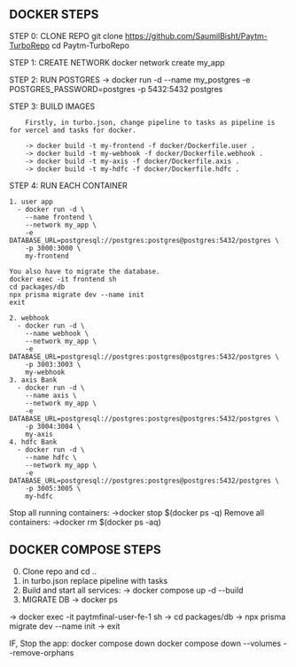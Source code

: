 ## DOCKER STEPS

STEP 0: CLONE REPO git clone https://github.com/SaumilBisht/Paytm-TurboRepo  cd Paytm-TurboRepo 

STEP 1: CREATE NETWORK docker network create my_app

STEP 2: RUN POSTGRES 
      -> docker run -d --name my_postgres -e POSTGRES_PASSWORD=postgres -p 5432:5432 postgres
      
STEP 3: BUILD IMAGES

        Firstly, in turbo.json, change pipeline to tasks as pipeline is for vercel and tasks for docker.

        -> docker build -t my-frontend -f docker/Dockerfile.user .
        -> docker build -t my-webhook -f docker/Dockerfile.webhook .
        -> docker build -t my-axis -f docker/Dockerfile.axis .
        -> docker build -t my-hdfc -f docker/Dockerfile.hdfc .



STEP 4: RUN EACH CONTAINER

    1. user app
      - docker run -d \   
        --name frontend \
        --network my_app \
        -e DATABASE_URL=postgresql://postgres:postgres@postgres:5432/postgres \
        -p 3000:3000 \
        my-frontend

    You also have to migrate the database.
    docker exec -it frontend sh
    cd packages/db
    npx prisma migrate dev --name init
    exit
    
    2. webhook
      - docker run -d \
        --name webhook \
        --network my_app \
        -e DATABASE_URL=postgresql://postgres:postgres@postgres:5432/postgres \
        -p 3003:3003 \
        my-webhook
    3. axis Bank
      - docker run -d \
        --name axis \   
        --network my_app \
        -e DATABASE_URL=postgresql://postgres:postgres@postgres:5432/postgres \
        -p 3004:3004 \
        my-axis 
    4. hdfc Bank 
      - docker run -d \
        --name hdfc \
        --network my_app \
        -e DATABASE_URL=postgresql://postgres:postgres@postgres:5432/postgres \
        -p 3005:3005 \
        my-hdfc


Stop all running containers:  ->docker stop $(docker ps -q)
Remove all containers: ->docker rm $(docker ps -aq)

## DOCKER COMPOSE STEPS

0. Clone repo and cd ..
1. in turbo.json replace pipeline with tasks
2. Build and start all services:
    -> docker compose up -d --build
3. MIGRATE DB 
   -> docker ps

  -> docker exec -it paytmfinal-user-fe-1 sh
  -> cd packages/db
  -> npx prisma migrate dev --name init 
  -> exit

IF, Stop the app: docker compose down docker compose down --volumes --remove-orphans